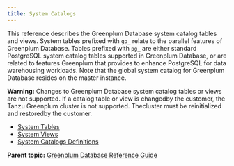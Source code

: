 ```yaml
---
title: System Catalogs 
---
```


This reference describes the Greenplum Database system catalog tables and views. System tables prefixed with `gp_` relate to the parallel features of Greenplum Database. Tables prefixed with `pg_` are either standard PostgreSQL system catalog tables supported in Greenplum Database, or are related to features Greenplum that provides to enhance PostgreSQL for data warehousing workloads. Note that the global system catalog for Greenplum Database resides on the master instance.

**Warning:** Changes to Greenplum Database system catalog tables or views are not supported. If a catalog table or view is changedby the customer, the Tanzu Greenplum cluster is not supported. Thecluster must be reinitialized and restoredby the customer.

-   [System Tables](catalog_ref-tables.html)
-   [System Views](catalog_ref-views.html)
-   [System Catalogs Definitions](catalog_ref-html.html)

**Parent topic:** [Greenplum Database Reference Guide](../ref_guide.html)

